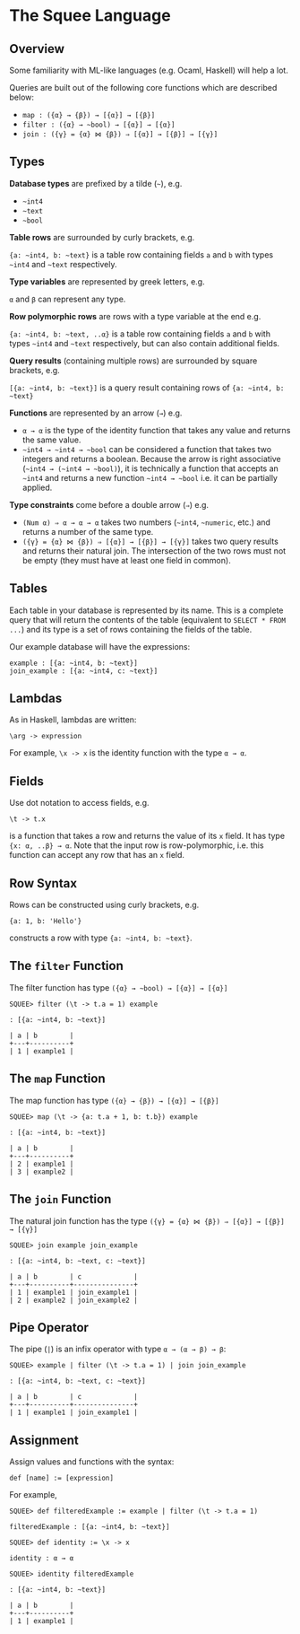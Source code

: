 # The Squee Language

## Overview

Some familiarity with ML-like languages (e.g. Ocaml, Haskell) will help a lot.

Queries are built out of the following core functions which are described below:

* `map : ({α} → {β}) → [{α}] → [{β}]`
* `filter : ({α} → ~bool) → [{α}] → [{α}]`
* `join : ({γ} = {α} ⋈ {β}) ⇒ [{α}] → [{β}] → [{γ}]`

## Types

**Database types** are prefixed by a tilde (`~`), e.g.

* `~int4`
* `~text`
* `~bool`

**Table rows** are surrounded by curly brackets, e.g.

`{a: ~int4, b: ~text}` is a table row containing fields `a` and `b` with types `~int4` and `~text` respectively.

**Type variables** are represented by greek letters, e.g.

`α` and `β` can represent any type.

**Row polymorphic rows** are rows with a type variable at the end e.g.

`{a: ~int4, b: ~text, ..α}` is a table row containing fields `a` and `b` with types `~int4` and `~text` respectively, but can also contain additional fields.

**Query results** (containing multiple rows) are surrounded by square brackets, e.g.

`[{a: ~int4, b: ~text}]` is a query result containing rows of `{a: ~int4, b: ~text}`

**Functions** are represented by an arrow (`→`) e.g.

* `α → α` is the type of the identity function that takes any value and returns the same value.
* `~int4 → ~int4 → ~bool` can be considered a function that takes two integers and returns a boolean. Because the arrow is right associative (`~int4 → (~int4 → ~bool)`), it is technically a function that accepts an `~int4` and returns a new function `~int4 → ~bool` i.e. it can be partially applied.

**Type constraints** come before a double arrow (`⇒`) e.g.

* `(Num α) ⇒ α → α → α` takes two numbers (`~int4`, `~numeric`, etc.) and returns a number of the same type.
* `({γ} = {α} ⋈ {β}) ⇒ [{α}] → [{β}] → [{γ}]` takes two query results and returns their natural join. The intersection of the two rows must not be empty (they must have at least one field in common).

## Tables

Each table in your database is represented by its name. This is a complete query that will return the contents of the table (equivalent to `SELECT * FROM ...`) and its type is a set of rows containing the fields of the table.

Our example database will have the expressions:

```
example : [{a: ~int4, b: ~text}]
join_example : [{a: ~int4, c: ~text}]
```

## Lambdas

As in Haskell, lambdas are written:

```
\arg -> expression
```

For example, `\x -> x` is the identity function with the type `α → α`.

## Fields

Use dot notation to access fields, e.g.

```
\t -> t.x
```

is a function that takes a row and returns the value of its `x` field. It has type `{x: α, ..β} → α`. Note that the input row is row-polymorphic, i.e. this function can accept any row that has an `x` field.

## Row Syntax

Rows can be constructed using curly brackets, e.g.

```
{a: 1, b: 'Hello'}
```

constructs a row with type `{a: ~int4, b: ~text}`.

## The `filter` Function

The filter function has type `({α} → ~bool) → [{α}] → [{α}]`

```
SQUEE> filter (\t -> t.a = 1) example

: [{a: ~int4, b: ~text}]

| a | b        |
+---+----------+
| 1 | example1 |
```

## The `map` Function

The map function has type `({α} → {β}) → [{α}] → [{β}]`

```
SQUEE> map (\t -> {a: t.a + 1, b: t.b}) example

: [{a: ~int4, b: ~text}]

| a | b        |
+---+----------+
| 2 | example1 |
| 3 | example2 |
```

## The `join` Function

The natural join function has the type `({γ} = {α} ⋈ {β}) ⇒ [{α}] → [{β}] → [{γ}]`

```
SQUEE> join example join_example

: [{a: ~int4, b: ~text, c: ~text}]

| a | b        | c             |
+---+----------+---------------+
| 1 | example1 | join_example1 |
| 2 | example2 | join_example2 |
```

## Pipe Operator

The pipe (`|`) is an infix operator with type `α → (α → β) → β`:

```
SQUEE> example | filter (\t -> t.a = 1) | join join_example

: [{a: ~int4, b: ~text, c: ~text}]

| a | b        | c             |
+---+----------+---------------+
| 1 | example1 | join_example1 |
```

## Assignment

Assign values and functions with the syntax:

```
def [name] := [expression]
```

For example,

```
SQUEE> def filteredExample := example | filter (\t -> t.a = 1)

filteredExample : [{a: ~int4, b: ~text}]

SQUEE> def identity := \x -> x

identity : α → α

SQUEE> identity filteredExample

: [{a: ~int4, b: ~text}]

| a | b        |
+---+----------+
| 1 | example1 |
```
